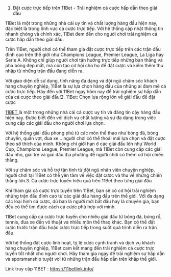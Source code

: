 
1. Đặt cược trực tiếp trên 11Bet - Trải nghiệm cá cược hấp dẫn theo giải đấu
 
 11Bet là một trong những nhà cái uy tín và chất lượng hàng đầu hiện nay, đặc biệt là trong lĩnh vực cá cược trực tiếp. Với hệ thống cập nhật thông tin nhanh chóng và chính xác, 11Bet đem đến cho người chơi trải nghiệm cá cược hấp dẫn theo giải đấu.
 
 Trên 11Bet, người chơi có thể tham gia đặt cược trực tiếp trên các trận đấu đỉnh cao trên thế giới như Champions League, Premier League, La Liga hay Serie A. Không chỉ giúp người chơi tận hưởng trực tiếp những bàn thắng và pha bóng đẹp mắt, mà còn tạo cơ hội cho họ để đặt cược và kiếm thêm thu nhập từ những trận đấu đang diễn ra.
 
 Với giao diện dễ sử dụng, tính năng đa dạng và đội ngũ chăm sóc khách hàng chuyên nghiệp, 11Bet là sự lựa chọn hàng đầu của những ai đam mê cá cược trực tiếp. Hãy đến với 11Bet ngay hôm nay để trải nghiệm sự hấp dẫn của cá cược theo giải đấu!2. 11Bet: Chọn lựa rộng lớn về giải đấu để đặt cược
 
 <a href="https://11betlink.info/">11BET </a> là một trong những nhà cái cá cược uy tín và đáng tin cậy hàng đầu hiện nay. Được biết đến với dịch vụ chất lượng và sự đa dạng trong việc cung cấp các giải đấu cho người chơi lựa chọn.
 
 Với hệ thống giải đấu phong phú từ các môn thể thao như bóng đá, bóng chuyền, quần vợt, đua xe... người chơi có thể thoải mái lựa chọn và đặt cược theo sở thích của mình. Không chỉ giới hạn ở các giải đấu lớn như World Cup, Champions League, Premier League, mà 11Bet còn cung cấp các giải đấu nhỏ, giải trẻ và giải đấu địa phương để người chơi có thêm cơ hội chiến thắng.
 
 Với sự chăm sóc và hỗ trợ tận tình từ đội ngũ nhân viên chuyên nghiệp, người chơi tại 11Bet có thể yên tâm về việc đặt cược và thu về những chiến thắng lớn.3. Cá cược trực tuyến hiệu quả trên 11Bet theo từng giải đấu
 
 Khi tham gia cá cược trực tuyến trên 11Bet, bạn sẽ có cơ hội trải nghiệm những trận đấu đỉnh cao từ các giải đấu hàng đầu trên thế giới. Với đa dạng các loại hình cá cược, dù bạn là người mới bắt đầu hay là chuyên gia, bạn đều có thể tìm được cách cá cược phù hợp với mình.
 
 11Bet cung cấp cá cược trực tuyến cho nhiều giải đấu từ bóng đá, bóng rổ, tennis, đua xe đến võ thuật và nhiều môn thể thao khác. Bạn có thể đặt cược trước trận đấu hoặc cược trực tiếp trong suốt quá trình diễn ra trận đấu.
 
 Với hệ thống đặt cược linh hoạt, tỷ lệ cược cạnh tranh và dịch vụ khách hàng chuyên nghiệp, 11Bet cam kết mang đến trải nghiệm cá cược trực tuyến tốt nhất cho người chơi. Hãy tham gia ngay để trải nghiệm sự hấp dẫn và sporsmanship tuyệt vời từ những trận đấu hấp dẫn trên khắp thế giới.

Link truy cập 11BET : https://11betlink.info/ 
